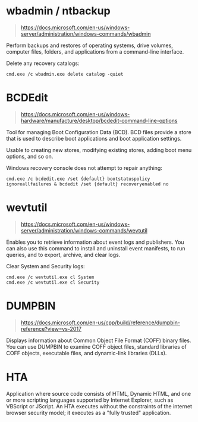 # wbadmin / ntbackup

> https://docs.microsoft.com/en-us/windows-server/administration/windows-commands/wbadmin

Perform backups and restores of operating systems, drive volumes, computer files, folders, and applications from a command-line interface.

Delete any recovery catalogs:
```
cmd.exe /c wbadmin.exe delete catalog -quiet
```

# BCDEdit

> https://docs.microsoft.com/en-us/windows-hardware/manufacture/desktop/bcdedit-command-line-options

Tool for managing Boot Configuration Data (BCD). BCD files provide a store that is used to describe boot applications and boot application settings.

Usable to creating new stores, modifying existing stores, adding boot menu options, and so on.

Windows recovery console does not attempt to repair anything:
```
cmd.exe /c bcdedit.exe /set {default} bootstatuspolicy ignoreallfailures & bcdedit /set {default} recoveryenabled no
```

# wevtutil

> https://docs.microsoft.com/en-us/windows-server/administration/windows-commands/wevtutil

Enables you to retrieve information about event logs and publishers. You can also use this command to install and uninstall event manifests, to run queries, and to export, archive, and clear logs.

Clear System and Security logs:
```
cmd.exe /c wevtutil.exe cl System
cmd.exe /c wevtutil.exe cl Security
```

# DUMPBIN

> https://docs.microsoft.com/en-us/cpp/build/reference/dumpbin-reference?view=vs-2017

Displays information about Common Object File Format (COFF) binary files. You can use DUMPBIN to examine COFF object files, standard libraries of COFF objects, executable files, and dynamic-link libraries (DLLs).

# HTA

Application where source code consists of HTML, Dynamic HTML, and one or more scripting languages supported by Internet Explorer, such as VBScript or JScript. An HTA executes without the constraints of the internet browser security model; it executes as a "fully trusted" application.
